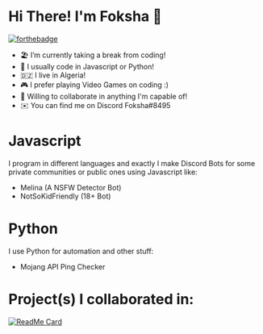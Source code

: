 # Hi There! I'm Foksha 👋

[![forthebadge](https://forthebadge.com/images/badges/ctrl-c-ctrl-v.svg)](https://forthebadge.com)


- 🏖️ I’m currently taking a break from coding!
- 🌱 I usually code in Javascript or Python!
- 🇩🇿 I live in Algeria!
- 🎮 I prefer playing Video Games on coding :)
- 📱 Willing to collaborate in anything I'm capable of!
- ✉️ You can find me on Discord Foksha#8495

# Javascript

I program in different languages and exactly I make Discord Bots for some private communities or public ones using Javascript like:
- Melina (A NSFW Detector Bot)
- NotSoKidFriendly (18+ Bot)

# Python

I use Python for automation and other stuff:
- Mojang API Ping Checker

# Project(s) I collaborated in:
[![ReadMe Card](https://github-readme-stats.vercel.app/api/pin/?username=Melonai&repo=rust-nitro-sniper&theme=dark&)](https://github.com/Melonai/rust-nitro-sniper)
